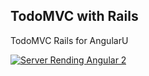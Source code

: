 ## TodoMVC with Rails

TodoMVC Rails for AngularU

[![Server Rending Angular 2](http://img.youtube.com/vi/0wvZ7gakqV4/0.jpg)](http://www.youtube.com/watch?v=0wvZ7gakqV4)
